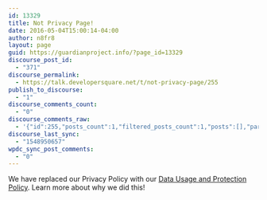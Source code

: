```yaml
---
id: 13329
title: Not Privacy Page!
date: 2016-05-04T15:00:14-04:00
author: n8fr8
layout: page
guid: https://guardianproject.info/?page_id=13329
discourse_post_id:
  - "371"
discourse_permalink:
  - https://talk.developersquare.net/t/not-privacy-page/255
publish_to_discourse:
  - "1"
discourse_comments_count:
  - "0"
discourse_comments_raw:
  - '{"id":255,"posts_count":1,"filtered_posts_count":1,"posts":[],"participants":[{"id":19,"username":"gpadmin","avatar_template":"https://avatars.discourse.org/v2/letter/g/d07c76/{size}.png"}]}'
discourse_last_sync:
  - "1548950657"
wpdc_sync_post_comments:
  - "0"
---
```

We have replaced our Privacy Policy with our [Data Usage and Protection Policy](https://guardianproject.info/home/data-usage-and-protection-policies/). Learn more about why we did this!